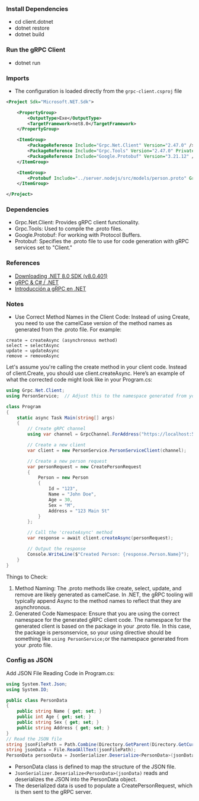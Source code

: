 ### Install Dependencies
- cd client.dotnet
- dotnet restore
- dotnet build

### Run the gRPC Client
- dotnet run

### Imports 
- The configuration is loaded directly from the `grpc-client.csproj` file 
```xml
<Project Sdk="Microsoft.NET.Sdk">

    <PropertyGroup>
        <OutputType>Exe</OutputType>
        <TargetFramework>net8.0</TargetFramework>
    </PropertyGroup>

    <ItemGroup>
        <PackageReference Include="Grpc.Net.Client" Version="2.47.0" />
        <PackageReference Include="Grpc.Tools" Version="2.47.0" PrivateAssets="All" />
        <PackageReference Include="Google.Protobuf" Version="3.21.12" />
    </ItemGroup>

    <ItemGroup>
        <Protobuf Include="../server.nodejs/src/models/person.proto" GrpcServices="Client" />
    </ItemGroup>

</Project>
```

### Dependencies  
- Grpc.Net.Client: Provides gRPC client functionality.
- Grpc.Tools: Used to compile the .proto files.
- Google.Protobuf: For working with Protocol Buffers.
- Protobuf: Specifies the .proto file to use for code generation with gRPC services set to "Client."

### References
- [Downloading .NET 8.0 SDK (v8.0.401)](https://dotnet.microsoft.com/en-us/download/dotnet/thank-you/sdk-8.0.401-windows-x64-installer)
- [gRPC & C# / .NET](https://grpc.io/docs/languages/csharp/)
- [Introducción a gRPC en .NET](https://learn.microsoft.com/es-es/aspnet/core/grpc/?view=aspnetcore-8.0)

### Notes
- Use Correct Method Names in the Client Code: Instead of using Create, you need to use the camelCase version of the method names as generated from the .proto file. For example:

```
create → createAsync (asynchronous method)
select → selectAsync
update → updateAsync
remove → removeAsync
```

Let's assume you're calling the create method in your client code. Instead of client.Create, you should use client.createAsync. Here’s an example of what the corrected code might look like in your Program.cs:

```csharp
using Grpc.Net.Client;
using PersonService;  // Adjust this to the namespace generated from your .proto

class Program
{
    static async Task Main(string[] args)
    {
        // Create gRPC channel
        using var channel = GrpcChannel.ForAddress("https://localhost:50051");

        // Create a new client
        var client = new PersonService.PersonServiceClient(channel);

        // Create a new person request
        var personRequest = new CreatePersonRequest
        {
            Person = new Person
            {
                Id = "123",
                Name = "John Doe",
                Age = 30,
                Sex = "M",
                Address = "123 Main St"
            }
        };

        // Call the 'createAsync' method
        var response = await client.createAsync(personRequest);

        // Output the response
        Console.WriteLine($"Created Person: {response.Person.Name}");
    }
}
```

Things to Check:
1. Method Naming: The .proto methods like create, select, update, and remove are likely generated as camelCase. In .NET, the gRPC tooling will typically append Async to the method names to reflect that they are asynchronous.
2. Generated Code Namespace: Ensure that you are using the correct namespace for the generated gRPC client code. The namespace for the generated client is based on the package in your .proto file. In this case, the package is personservice, so your using directive should be something like `using PersonService;`or the namespace generated from your .proto file.


### Config as JSON
Add JSON File Reading Code in Program.cs:

```csharp
using System.Text.Json;
using System.IO;

public class PersonData
{
    public string Name { get; set; }
    public int Age { get; set; }
    public string Sex { get; set; }
    public string Address { get; set; }
}
// Read the JSON file
string jsonFilePath = Path.Combine(Directory.GetParent(Directory.GetCurrentDirectory()).FullName, "person-service", "data.json");
string jsonData = File.ReadAllText(jsonFilePath);
PersonData personData = JsonSerializer.Deserialize<PersonData>(jsonData);
```

- PersonData class is defined to map the structure of the JSON file.
- `JsonSerializer.Deserialize<PersonData>(jsonData)` reads and deserializes the JSON into the PersonData object.
- The deserialized data is used to populate a CreatePersonRequest, which is then sent to the gRPC server.